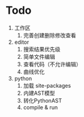 # Todo


1. 工作区
   1. 完善创建删除修改查看
2. editor
   1. 搜索结果优先级
   2. 简单文件编辑
   3. 查看代码（不允许编辑）
   4. 曲线优化
3. python
   1. 加载 site-packages
   2. 内建AST模型
   3. 转化PythonAST
   4. compile & run